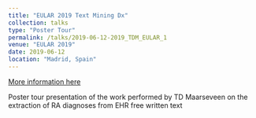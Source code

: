 ```yaml
---
title: "EULAR 2019 Text Mining Dx"
collection: talks
type: "Poster Tour"
permalink: /talks/2019-06-12-2019_TDM_EULAR_1
venue: "EULAR 2019"
date: 2019-06-12
location: "Madrid, Spain"
---
```


[More information here](http://scientific.sparx-ip.net/archiveeular/?c=a&item=2019SAT0590)

Poster tour presentation of the work performed by TD Maarseveen on the extraction of RA diagnoses from EHR free written text
